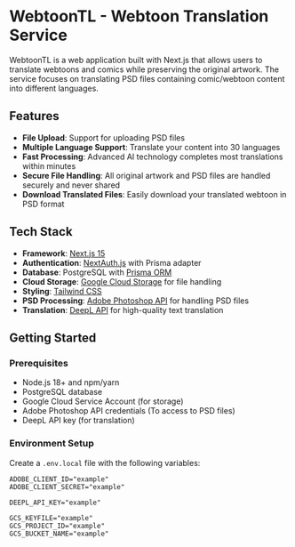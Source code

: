 # WebtoonTL - Webtoon Translation Service

WebtoonTL is a web application built with Next.js that allows users to translate webtoons and comics while preserving the original artwork. The service focuses on translating PSD files containing comic/webtoon content into different languages.

## Features

- **File Upload**: Support for uploading PSD files
- **Multiple Language Support**: Translate your content into 30 languages
- **Fast Processing**: Advanced AI technology completes most translations within minutes
- **Secure File Handling**: All original artwork and PSD files are handled securely and never shared
- **Download Translated Files**: Easily download your translated webtoon in PSD format

## Tech Stack

- **Framework**: [Next.js 15](https://nextjs.org/)
- **Authentication**: [NextAuth.js](https://next-auth.js.org/) with Prisma adapter
- **Database**: PostgreSQL with [Prisma ORM](https://www.prisma.io/)
- **Cloud Storage**: [Google Cloud Storage](https://cloud.google.com/storage) for file handling
- **Styling**: [Tailwind CSS](https://tailwindcss.com/)
- **PSD Processing**: [Adobe Photoshop API](https://developer.adobe.com/photoshop/) for handling PSD files
- **Translation**: [DeepL API](https://www.deepl.com/docs-api) for high-quality text translation

## Getting Started

### Prerequisites

- Node.js 18+ and npm/yarn
- PostgreSQL database
- Google Cloud Service Account (for storage)
- Adobe Photoshop API credentials (To access to PSD files)
- DeepL API key (for translation)

### Environment Setup

Create a `.env.local` file with the following variables:


```
ADOBE_CLIENT_ID="example"
ADOBE_CLIENT_SECRET="example"

DEEPL_API_KEY="example"

GCS_KEYFILE="example"
GCS_PROJECT_ID="example"
GCS_BUCKET_NAME="example"
```